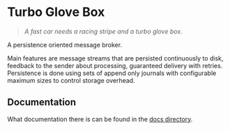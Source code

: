 # Turbo Glove Box
> _A fast car needs a racing stripe and a turbo glove box._

A persistence oriented message broker. 

Main features are message streams that are persisted continuously to disk, feedback to the sender about processing, guaranteed delivery with retries. Persistence is done using sets of append only journals with configurable maximum sizes to control storage overhead.

## Documentation

What documentation there is can be found in the [docs directory](./docs).
